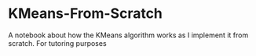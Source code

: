 # KMeans-From-Scratch
A notebook about how the KMeans algorithm works as I implement it from scratch.
For tutoring purposes
